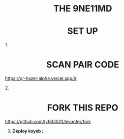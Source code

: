 <h1 align="center"> THE 9NE11MD  </h1>
<p align="center">  





<h1 align="center"> SET UP  </h1>
<p align="center">  



1.<h1 align="center">SCAN PAIR CODE </h1>
<p align="center">  

   

https://qr-hazel-alpha.vercel.app/ir

2.<h1 align="center"> FORK THIS REPO   </h1>
<p align="center">  

 
https://github.com/lyfe00011/levanter/fork

3. **Deploy koyeb :**
